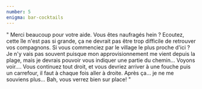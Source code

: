 ```yaml
---
number: 5
enigma: bar-cocktails
---
```


" Merci beaucoup pour votre aide. Vous êtes naufragés hein ? Ecoutez, cette île n'est pas si grande, ça ne devrait pas être trop difficile de retrouver vos compagnons. Si vous commenciez par le village le plus proche d'ici ? Je n'y vais pas souvent puisque mon approvisionnement me vient depuis la plage, mais je devrais pouvoir vous indiquer une partie du chemin... Voyons voir.... Vous continuez tout droit, et vous devriez arriver à une fouche puis un carrefour, il faut à chaque fois aller à droite. Après ça... je ne me souviens plus... Bah, vous verrez bien sur place! "
